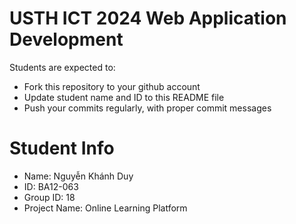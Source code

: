 USTH ICT 2024 Web Application Development
=====================================================

Students are expected to:

* Fork this repository to your github account
* Update student name and ID to this README file
* Push your commits regularly, with proper commit messages

Student Info
=======================

* Name: Nguyễn Khánh Duy
* ID: BA12-063
* Group ID: 18
* Project Name: Online Learning Platform
